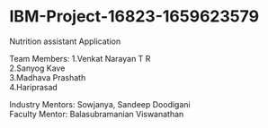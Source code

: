 # IBM-Project-16823-1659623579
Nutrition assistant Application

Team Members:
1.Venkat Narayan T R \
2.Sanyog Kave \
3.Madhava Prashath \
4.Hariprasad 

Industry Mentors: Sowjanya, Sandeep Doodigani \
Faculty Mentor: Balasubramanian Viswanathan

